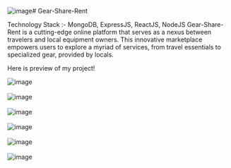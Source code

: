 ![image](https://github.com/anushkagaur11/Rentals-Website-main/assets/91654306/960070c2-f2b4-4fa5-b17c-00a39b9d26ed)# Gear-Share-Rent

Technology Stack :- MongoDB, ExpressJS, ReactJS, NodeJS
Gear-Share-Rent is a cutting-edge online platform that serves as a nexus between travelers and local
equipment owners. This innovative marketplace empowers users to explore a myriad of services, from
travel essentials to specialized gear, provided by locals.

Here is preview of my project!

![image](https://github.com/anushkagaur11/Rentals-Website-main/assets/91654306/f3adb0ee-09f3-4d19-b988-85c677cb65b2)
<br></br>
![image](https://github.com/anushkagaur11/Rentals-Website-main/assets/91654306/9a5de87a-82c0-420b-881c-114b27c7102d)
<br></br>
![image](https://github.com/anushkagaur11/Rentals-Website-main/assets/91654306/b2f2a845-2167-4954-a598-062430a2911a)
<br></br>
![image](https://github.com/anushkagaur11/Rentals-Website-main/assets/91654306/bee87ca0-49ed-47e2-ab5b-97506668b41c)
<br></br>
![image](https://github.com/anushkagaur11/Rentals-Website-main/assets/91654306/47fb3427-d1f9-4655-88ad-4c0d34b89caf)
<br></br>
![image](https://github.com/anushkagaur11/Rentals-Website-main/assets/91654306/c820cf7d-7a3e-4564-96b7-f227a8be8479)

